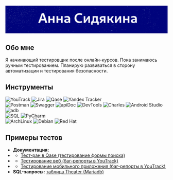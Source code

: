 ![logo](https://github.com/peppbaggio/peppbaggio/blob/78193f5bf9c418fefec5d9ac698a18f4697c4713/assets/logo.gif)

## Обо мне
Я начинающий тестировщик после онлайн-курсов. Пока занимаюсь ручным тестированием. Планирую развиваться в сторону автоматизации и тестирования безопасности.

## Инструменты
![YouTrack](https://img.shields.io/badge/-YouTrack-2a9cf4?style=for-the-badge&logo=https://icon-icons.com/icons2/1381/PNG/24/youtrack_94894.png) 
![Jira](https://img.shields.io/badge/-Jira-090909?style=for-the-badge&logo=jirasoftware&logoColor=blue)
![Qase](https://img.shields.io/badge/-Qase-4f46e5?style=for-the-badge&logo=qase&logoColor=white) 
![Yandex Tracker](https://img.shields.io/badge/-Yandextracker-5282ff?style=for-the-badge&logo=yandextracker&logoColor=blue)<br>
![Postman](https://img.shields.io/badge/-Postman-090909?style=for-the-badge&logo=postman&logoColor=#FF6C37)
![Swagger](https://img.shields.io/badge/-Swagger-090909?style=for-the-badge&logo=swagger&logoColor=#FF6C37)
![apiDoc](https://img.shields.io/badge/-apiDoc-0088cc?style=for-the-badge&logo=apidoc&logoColor=#FF6C37)
![DevTools](https://img.shields.io/badge/-DevTools-f4f5f6?style=for-the-badge&logo=googlechrome&logoColor=#FF6C37)
![Charles](https://img.shields.io/badge/-Charles-bbddee?style=for-the-badge&logo=charles&logoColor=#FF6C37)
![Android Studio](https://img.shields.io/badge/-AndroidStudio-090909?style=for-the-badge&logo=androidstudio&logoColor=#FF6C37)
![adb](https://img.shields.io/badge/-adb-090909?style=for-the-badge&logo=adb&logoColor=#FF6C37)<br>
![SQL](https://img.shields.io/badge/-SQL-white?style=for-the-badge&logo=mysql&logoColor=#FF6C37)
![PyCharm](https://img.shields.io/badge/-PyCharm-d3f15d?style=for-the-badge&logo=pycharm&logoColor=#FFFFFF)<br>
![ArchLinux](https://img.shields.io/badge/-ArchLinux-333333?style=for-the-badge&logo=archlinux&logoColor=#FFFFFF)
![Debian](https://img.shields.io/badge/-Debian-167d7b?style=for-the-badge&logo=debian&logoColor=red)
![Red Hat](https://img.shields.io/badge/-Redhat-151515?style=for-the-badge&logo=redhat&logoColor=red)


## Примеры тестов
*   **Документация:**
*   *   [Тест-ран в Qase (тестирование формы поиска)](https://app.qase.io/public/report/814116a4198b6cea0b65154e734634b006699e13 "Тест-ран в Qase")
*   *   [Тестирование веб (баг-репорты в YouTrack)](https://peppino.youtrack.cloud/issues/tctc "Баг-репорты в YouTrack")
*   *   [Тестирование мобильного приложения (баг-репорты в YouTrack)](https://peppino.youtrack.cloud/issues/mobsamregr "Баг-репорты в YouTrack")
*   **SQL-запросы:** [таблица Theater (Mariadb) ](/sql/diagram.md)






